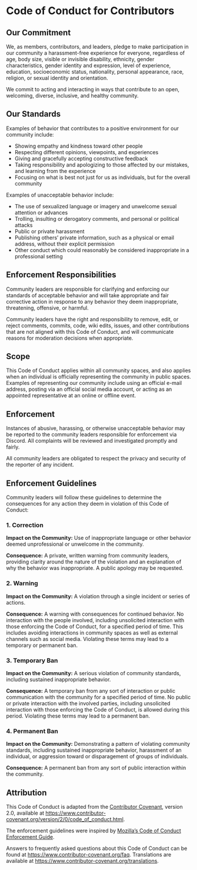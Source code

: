 # Code of Conduct for Contributors

## Our Commitment

We, as members, contributors, and leaders, pledge to make participation in our community a harassment-free experience for everyone, regardless of age, body size, visible or invisible disability, ethnicity, gender characteristics, gender identity and expression, level of experience, education, socioeconomic status, nationality, personal appearance, race, religion, or sexual identity and orientation.

We commit to acting and interacting in ways that contribute to an open, welcoming, diverse, inclusive, and healthy community.

## Our Standards

Examples of behavior that contributes to a positive environment for our community include:

* Showing empathy and kindness toward other people
* Respecting different opinions, viewpoints, and experiences
* Giving and gracefully accepting constructive feedback
* Taking responsibility and apologizing to those affected by our mistakes, and learning from the experience
* Focusing on what is best not just for us as individuals, but for the overall community

Examples of unacceptable behavior include:

* The use of sexualized language or imagery and unwelcome sexual attention or advances
* Trolling, insulting or derogatory comments, and personal or political attacks
* Public or private harassment
* Publishing others’ private information, such as a physical or email address, without their explicit permission
* Other conduct which could reasonably be considered inappropriate in a professional setting

## Enforcement Responsibilities

Community leaders are responsible for clarifying and enforcing our standards of acceptable behavior and will take appropriate and fair corrective action in response to any behavior they deem inappropriate, threatening, offensive, or harmful.

Community leaders have the right and responsibility to remove, edit, or reject comments, commits, code, wiki edits, issues, and other contributions that are not aligned with this Code of Conduct, and will communicate reasons for moderation decisions when appropriate.

## Scope

This Code of Conduct applies within all community spaces, and also applies when an individual is officially representing the community in public spaces. Examples of representing our community include using an official e-mail address, posting via an official social media account, or acting as an appointed representative at an online or offline event.

## Enforcement

Instances of abusive, harassing, or otherwise unacceptable behavior may be reported to the community leaders responsible for enforcement via Discord. All complaints will be reviewed and investigated promptly and fairly.

All community leaders are obligated to respect the privacy and security of the reporter of any incident.

## Enforcement Guidelines

Community leaders will follow these guidelines to determine the consequences for any action they deem in violation of this Code of Conduct:

### 1. Correction

**Impact on the Community:** Use of inappropriate language or other behavior deemed unprofessional or unwelcome in the community.

**Consequence:** A private, written warning from community leaders, providing clarity around the nature of the violation and an explanation of why the behavior was inappropriate. A public apology may be requested.

### 2. Warning

**Impact on the Community:** A violation through a single incident or series of actions.

**Consequence:** A warning with consequences for continued behavior. No interaction with the people involved, including unsolicited interaction with those enforcing the Code of Conduct, for a specified period of time. This includes avoiding interactions in community spaces as well as external channels such as social media. Violating these terms may lead to a temporary or permanent ban.

### 3. Temporary Ban

**Impact on the Community:** A serious violation of community standards, including sustained inappropriate behavior.

**Consequence:** A temporary ban from any sort of interaction or public communication with the community for a specified period of time. No public or private interaction with the involved parties, including unsolicited interaction with those enforcing the Code of Conduct, is allowed during this period. Violating these terms may lead to a permanent ban.

### 4. Permanent Ban

**Impact on the Community:** Demonstrating a pattern of violating community standards, including sustained inappropriate behavior, harassment of an individual, or aggression toward or disparagement of groups of individuals.

**Consequence:** A permanent ban from any sort of public interaction within the community.

## Attribution

This Code of Conduct is adapted from the [Contributor Covenant][homepage], version 2.0, available at <https://www.contributor-covenant.org/version/2/0/code_of_conduct.html>.

The enforcement guidelines were inspired by [Mozilla’s Code of Conduct Enforcement Guide](https://github.com/mozilla/diversity).

[homepage]: https://www.contributor-covenant.org

Answers to frequently asked questions about this Code of Conduct can be found at <https://www.contributor-covenant.org/faq>. Translations are available at <https://www.contributor-covenant.org/translations>.
